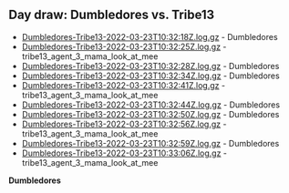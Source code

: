 ## Day draw: Dumbledores vs. Tribe13

- [Dumbledores-Tribe13-2022-03-23T10:32:18Z.log.gz](day3draw-Dumbledores-Tribe13/Dumbledores-Tribe13-2022-03-23T10:32:18Z.log.gz) - Dumbledores
- [Dumbledores-Tribe13-2022-03-23T10:32:25Z.log.gz](day3draw-Dumbledores-Tribe13/Dumbledores-Tribe13-2022-03-23T10:32:25Z.log.gz) - tribe13_agent_3_mama_look_at_mee
- [Dumbledores-Tribe13-2022-03-23T10:32:28Z.log.gz](day3draw-Dumbledores-Tribe13/Dumbledores-Tribe13-2022-03-23T10:32:28Z.log.gz) - Dumbledores
- [Dumbledores-Tribe13-2022-03-23T10:32:34Z.log.gz](day3draw-Dumbledores-Tribe13/Dumbledores-Tribe13-2022-03-23T10:32:34Z.log.gz) - Dumbledores
- [Dumbledores-Tribe13-2022-03-23T10:32:41Z.log.gz](day3draw-Dumbledores-Tribe13/Dumbledores-Tribe13-2022-03-23T10:32:41Z.log.gz) - tribe13_agent_3_mama_look_at_mee
- [Dumbledores-Tribe13-2022-03-23T10:32:44Z.log.gz](day3draw-Dumbledores-Tribe13/Dumbledores-Tribe13-2022-03-23T10:32:44Z.log.gz) - Dumbledores
- [Dumbledores-Tribe13-2022-03-23T10:32:50Z.log.gz](day3draw-Dumbledores-Tribe13/Dumbledores-Tribe13-2022-03-23T10:32:50Z.log.gz) - Dumbledores
- [Dumbledores-Tribe13-2022-03-23T10:32:56Z.log.gz](day3draw-Dumbledores-Tribe13/Dumbledores-Tribe13-2022-03-23T10:32:56Z.log.gz) - tribe13_agent_3_mama_look_at_mee
- [Dumbledores-Tribe13-2022-03-23T10:32:59Z.log.gz](day3draw-Dumbledores-Tribe13/Dumbledores-Tribe13-2022-03-23T10:32:59Z.log.gz) - Dumbledores
- [Dumbledores-Tribe13-2022-03-23T10:33:06Z.log.gz](day3draw-Dumbledores-Tribe13/Dumbledores-Tribe13-2022-03-23T10:33:06Z.log.gz) - tribe13_agent_3_mama_look_at_mee

**Dumbledores**


